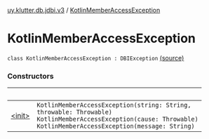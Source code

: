 [uy.klutter.db.jdbi.v3](../index.md) / [KotlinMemberAccessException](.)


# KotlinMemberAccessException
<code>class KotlinMemberAccessException : DBIException</code> [(source)](https://github.com/kohesive/klutter/blob/master/db-jdbi-v3-jdk8/src/main/kotlin/uy/klutter/db/jdbi/v3/Exceptions.kt#L5)<br/>


### Constructors

|&nbsp;|&nbsp;|
|---|---|
| [&lt;init&gt;](-init-.md) | <code>KotlinMemberAccessException(string: String, throwable: Throwable)</code><br/><code>KotlinMemberAccessException(cause: Throwable)</code><br/><code>KotlinMemberAccessException(message: String)</code><br/> |
